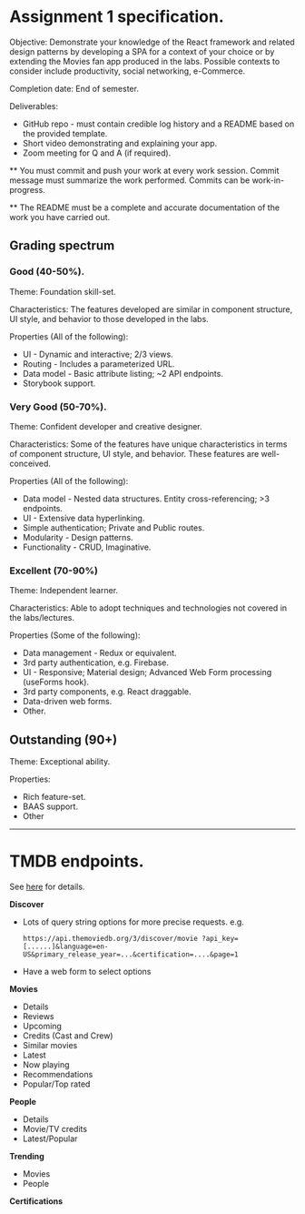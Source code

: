 # Assignment 1 specification.

Objective: Demonstrate your knowledge of the React framework and related design patterns by developing a SPA for a context of your choice or by extending the Movies fan app produced in the labs. Possible contexts to consider include productivity, social networking, e-Commerce.

Completion date: End of semester.

Deliverables:

+ GitHub repo - must contain credible log history and a README based on the provided template.
+ Short video demonstrating and explaining your app.
+ Zoom meeting for Q and A (if required).

** You must commit and push your work at every work session. Commit message must summarize the work performed. Commits can be work-in-progress.

** The README must be a complete and accurate documentation of the work you have carried out.

## Grading spectrum

### Good (40-50%).
Theme: Foundation skill-set.

Characteristics: The features developed are similar in component structure, UI style, and behavior to those developed in the labs.

Properties (All of the following):

+ UI - Dynamic and interactive; 2/3 views.
+ Routing - Includes a parameterized URL.
+ Data model - Basic attribute listing; ~2 API endpoints.
+ Storybook support.

### Very Good (50-70%).
Theme: Confident developer and creative designer.

Characteristics: Some of the features have unique characteristics in terms of component structure, UI style, and behavior. These features are well-conceived.
 
Properties (All of the following):
    
+ Data model - Nested data structures. Entity cross-referencing; >3 endpoints.
+ UI - Extensive data hyperlinking.    
+ Simple authentication; Private and Public routes.
+ Modularity - Design patterns.
+ Functionality - CRUD, Imaginative. 

### Excellent (70-90%)
Theme: Independent learner.

Characteristics: Able to adopt techniques and technologies not covered in the labs/lectures.

Properties (Some of the following):
    
+ Data management - Redux or equivalent. 
+ 3rd party authentication, e.g. Firebase.
+ UI - Responsive; Material design; Advanced Web Form processing (useForms hook).
+ 3rd party components, e.g. React draggable.
+ Data-driven web forms.
+ Other. 

## Outstanding (90+)
Theme: Exceptional ability.

Properties:

+ Rich feature-set.
+ BAAS support.
+ Other

---------------------------

# TMDB endpoints.

See [here][tmdb] for details.

__Discover__

+   Lots of query string options for more precise requests.
   e.g.

      `https://api.themoviedb.org/3/discover/movie ?api_key=[......]&language=en-US&primary_release_year=...&certification=....&page=1`


 +   Have a web form to select options

__Movies__
+    Details
+    Reviews
+    Upcoming
+   Credits (Cast and Crew)
+    Similar movies
+    Latest
+    Now playing
+    Recommendations
+    Popular/Top rated


__People__
+    Details
+    Movie/TV credits
 +   Latest/Popular


__Trending__
+ Movies
+ People


__Certifications__

[tmdb]: https://developers.themoviedb.org/3/getting-started/introduction